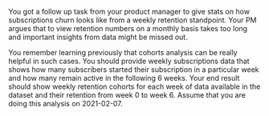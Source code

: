 You got a follow up task from your product manager to give stats on how subscriptions churn looks 
like from a weekly retention standpoint. Your PM argues that to view retention numbers on a monthly
basis takes too long and important insights from data might be missed out.

You remember learning previously that cohorts analysis can be really helpful in such cases. 
You should provide weekly subscriptions data that shows how many subscribers started their 
subscription in a particular week and how many remain active in the following 6 weeks.
Your end result should show weekly retention cohorts for each week of data available 
in the dataset and their retention from week 0 to week 6. Assume that you are doing this analysis on 2021-02-07.

